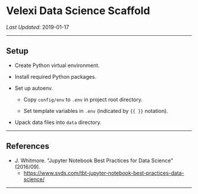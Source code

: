 Velexi Data Science Scaffold
============================

_Last Updated_: 2019-01-17

------------------------------------------------------------------------------

Setup
-----

* Create Python virtual environment.

* Install required Python packages.

* Set up autoenv.

  - Copy `config/env` to `.env` in project root directory.

  - Set template variables in `.env` (indicated by `{{ }}` notation).

* Upack data files into `data` directory.

------------------------------------------------------------------------------

References
----------

* J. Whitmore. "Jupyter Notebook Best Practices for Data Science" (2016/09).
  - https://www.svds.com/tbt-jupyter-notebook-best-practices-data-science/

------------------------------------------------------------------------------

